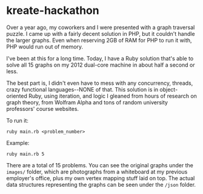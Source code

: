 # kreate-hackathon

Over a year ago, my coworkers and I were presented with a graph traversal puzzle. I came up with a fairly decent solution in PHP, but it couldn't handle the larger graphs. Even when reserving 2GB of RAM for PHP to run it with, PHP would run out of memory.

I've been at this for a long time. Today, I have a Ruby solution that's able to solve all 15 graphs on my 2012 dual-core machine in about half a second or less.

The best part is, I didn't even have to mess with any concurrency, threads, crazy functional languages--NONE of that. This solution is in object-oriented Ruby, using iteration, and logic I gleaned from hours of research on graph theory, from Wolfram Alpha and tons of random university professors' course websites.

To run it:

    ruby main.rb <problem_number>

Example:

    ruby main.rb 5

There are a total of 15 problems. You can see the original graphs under the `images/` folder, which are photographs from a whiteboard at my previous employer's office, plus my own vertex mapping stuff laid on top. The actual data structures representing the graphs can be seen under the `/json` folder.
